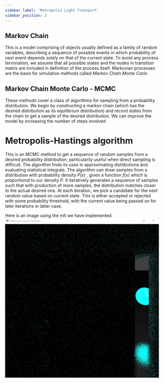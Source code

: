 ```yaml
---
sidebar_label: 'Metropolis Light Transport'
sidebar_position: 3
---
```


## Markov Chain
This is a model comprising of objects usually defined as a family of random variables, describing a sequence of possible events in which probability of next event depends solely on that of the current state. To avoid any process termination, we assume that all possible states and the nodes in transition matrix are included in definition of the process itself.
Markovian processes are the basis for simulation methods called *Markov Chain Monte Carlo*

## Markov Chain Monte Carlo - MCMC
These methods cover a class of algorithms for sampling from a probability distribution. We begin by constructing a markov chain (which has the desired distribution as its equilibrium distribution) and record states from the chain to get a sample of the desired distribution. We can improve the model by increasing the number of steps involved

# Metropolis-Hastings algorithm
This is an MCMC method to get a sequence of random samples from a desired probability distribution, particularily useful when direct sampling is difficult. The algorithm finds its uses in approximating distitbutions and evaluating statistical integrals.
The algorithm can draw samples from a distribution with probability density $P(x)$ , given a function $f(x)$ which is *proportional* to our density $P$. It iteratively generates a sequence of samples such that with production of more samples, the distribution matches closer to the actual desired one. 
At each iteration, we pick a candidate for the next random value based on current state. This is either accepted or rejected with some probability threshold, with the current value being passed on for later iterations in latter case.

Here is an image using the mlt we have implemented
![alt text for screen readers](./mlt_10_mutations.jpeg "mlt with 10 mutations")
